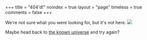 +++
title = "404'd!"
noindex = true
layout = "page"
timeless = true
comments = false
+++

We're not sure what you were looking for, but it's not here.
![](/images/nothing-to-see-here.gif)

Maybe head back to [the known universe](/) and try again?
